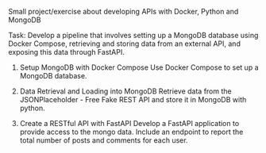 Small project/exercise about developing APIs with Docker, Python and MongoDB

Task:
Develop a pipeline that involves setting up a MongoDB database using Docker Compose, retrieving and storing data from an external API, and exposing this data through FastAPI.

1. Setup MongoDB with Docker Compose
Use Docker Compose to set up a MongoDB database.

2. Data Retrieval and Loading into MongoDB
Retrieve data from the JSONPlaceholder - Free Fake REST API and store it in MongoDB with python.

3. Create a RESTful API with FastAPI
Develop a FastAPI application to provide access to the mongo data. Include an endpoint to report the total number of posts and comments for each user.

